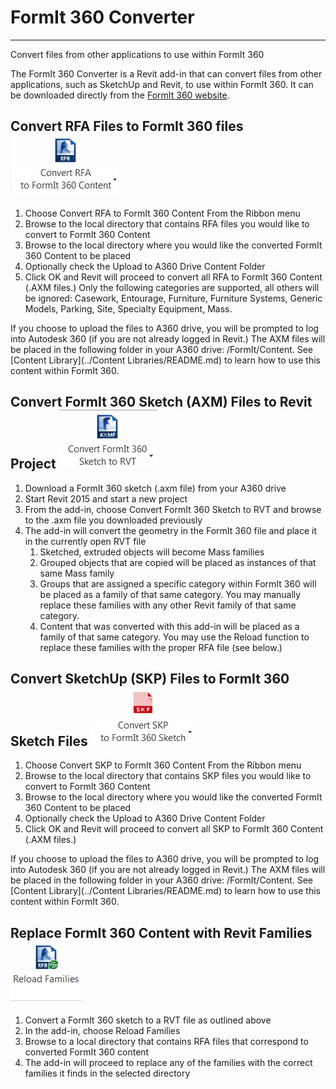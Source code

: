# FormIt 360 Converter

----

Convert files from other applications to use within FormIt 360
 

The FormIt 360 Converter is a Revit add-in that can convert files from other applications, such as SketchUp and Revit, to use within FormIt 360. It can be downloaded directly from the [FormIt 360 website](http://formit360.autodesk.com/blog/formit-converter/).

## Convert RFA Files to FormIt 360 files ![](Images/GUID-2CC7B106-9414-40FA-BD69-5884ACBA0834-low.png)

1. Choose Convert RFA to FormIt 360 Content From the Ribbon menu
2. Browse to the local directory that contains RFA files you would like to convert to FormIt 360 Content
3. Browse to the local directory where you would like the converted FormIt 360 Content to be placed
4. Optionally check the Upload to A360 Drive Content Folder
5. Click OK and Revit will proceed to convert all RFA to FormIt 360 Content (.AXM files.) Only the following categories are supported, all others will be ignored: Casework, Entourage, Furniture, Furniture Systems, Generic Models, Parking, Site, Specialty Equipment, Mass.

If you choose to upload the files to A360 drive, you will be prompted to log into Autodesk 360 (if you are not already logged in Revit.) The AXM files will be placed in the following folder in your A360 drive: /FormIt/Content. See [Content Library](../Content Libraries/README.md) to learn how to use this content within FormIt 360.

## Convert FormIt 360 Sketch (AXM) Files to Revit Project ![](Images/GUID-45D30848-2C40-46BB-AC86-47372BB18DB1-low.png)

1. Download a FormIt 360 sketch (.axm file) from your A360 drive
2. Start Revit 2015 and start a new project
3. From the add-in, choose Convert FormIt 360 Sketch to RVT and browse to the .axm file you downloaded previously
4. The add-in will convert the geometry in the FormIt 360 file and place it in the currently open RVT file 
    1. Sketched, extruded objects will become Mass families
    2. Grouped objects that are copied will be placed as instances of that same Mass family
    3. Groups that are assigned a specific category within FormIt 360 will be placed as a family of that same category. You may manually replace these families with any other Revit family of that same category.
    4. Content that was converted with this add-in will be placed as a family of that same category. You may use the Reload function to replace these families with the proper RFA file (see below.)

## Convert SketchUp (SKP) Files to FormIt 360 Sketch Files ![](Images/GUID-D6CF1FD4-6665-4748-872C-5D2855A84D1D-low.png)

1. Choose Convert SKP to FormIt 360 Content From the Ribbon menu
2. Browse to the local directory that contains SKP files you would like to convert to FormIt 360 Content
3. Browse to the local directory where you would like the converted FormIt 360 Content to be placed
4. Optionally check the Upload to A360 Drive Content Folder
5. Click OK and Revit will proceed to convert all SKP to FormIt 360 Content (.AXM files.)

If you choose to upload the files to A360 drive, you will be prompted to log into Autodesk 360 (if you are not already logged in Revit.) The AXM files will be placed in the following folder in your A360 drive: /FormIt/Content. See [Content Library](../Content Libraries/README.md) to learn how to use this content within FormIt 360.

## Replace FormIt 360 Content with Revit Families ![](Images/GUID-B9500378-87F8-4458-858D-42A451164228-low.png)

1. Convert a FormIt 360 sketch to a RVT file as outlined above
2. In the add-in, choose Reload Families
3. Browse to a local directory that contains RFA files that correspond to converted FormIt 360 content
4. The add-in will proceed to replace any of the families with the correct families it finds in the selected directory
